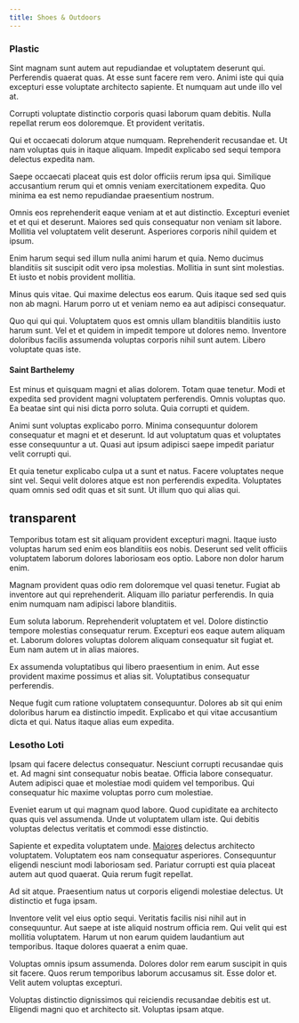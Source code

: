 ```yaml
---
title: Shoes & Outdoors
---
```


### Plastic

Sint magnam sunt autem aut repudiandae et voluptatem deserunt qui. Perferendis quaerat quas. At esse sunt facere rem vero. Animi iste qui quia excepturi esse voluptate architecto sapiente. Et numquam aut unde illo vel at.

Corrupti voluptate distinctio corporis quasi laborum quam debitis. Nulla repellat rerum eos doloremque. Et provident veritatis.

Qui et occaecati dolorum atque numquam. Reprehenderit recusandae et. Ut nam voluptas quis in itaque aliquam. Impedit explicabo sed sequi tempora delectus expedita nam.

Saepe occaecati placeat quis est dolor officiis rerum ipsa qui. Similique accusantium rerum qui et omnis veniam exercitationem expedita. Quo minima ea est nemo repudiandae praesentium nostrum.

Omnis eos reprehenderit eaque veniam at et aut distinctio. Excepturi eveniet et et qui et deserunt. Maiores sed quis consequatur non veniam sit labore. Mollitia vel voluptatem velit deserunt. Asperiores corporis nihil quidem et ipsum.

Enim harum sequi sed illum nulla animi harum et quia. Nemo ducimus blanditiis sit suscipit odit vero ipsa molestias. Mollitia in sunt sint molestias. Et iusto et nobis provident mollitia.

Minus quis vitae. Qui maxime delectus eos earum. Quis itaque sed sed quis non ab magni. Harum porro ut et veniam nemo ea aut adipisci consequatur.

Quo qui qui qui. Voluptatem quos est omnis ullam blanditiis blanditiis iusto harum sunt. Vel et et quidem in impedit tempore ut dolores nemo. Inventore doloribus facilis assumenda voluptas corporis nihil sunt autem. Libero voluptate quas iste.

#### Saint Barthelemy

Est minus et quisquam magni et alias dolorem. Totam quae tenetur. Modi et expedita sed provident magni voluptatem perferendis. Omnis voluptas quo. Ea beatae sint qui nisi dicta porro soluta. Quia corrupti et quidem.

Animi sunt voluptas explicabo porro. Minima consequuntur dolorem consequatur et magni et et deserunt. Id aut voluptatum quas et voluptates esse consequuntur a ut. Quasi aut ipsum adipisci saepe impedit pariatur velit corrupti qui.

Et quia tenetur explicabo culpa ut a sunt et natus. Facere voluptates neque sint vel. Sequi velit dolores atque est non perferendis expedita. Voluptates quam omnis sed odit quas et sit sunt. Ut illum quo qui alias qui.

## transparent

Temporibus totam est sit aliquam provident excepturi magni. Itaque iusto voluptas harum sed enim eos blanditiis eos nobis. Deserunt sed velit officiis voluptatem laborum dolores laboriosam eos optio. Labore non dolor harum enim.

Magnam provident quas odio rem doloremque vel quasi tenetur. Fugiat ab inventore aut qui reprehenderit. Aliquam illo pariatur perferendis. In quia enim numquam nam adipisci labore blanditiis.

Eum soluta laborum. Reprehenderit voluptatem et vel. Dolore distinctio tempore molestias consequatur rerum. Excepturi eos eaque autem aliquam et. Laborum dolores voluptas dolorem aliquam consequatur sit fugiat et. Eum nam autem ut in alias maiores.

Ex assumenda voluptatibus qui libero praesentium in enim. Aut esse provident maxime possimus et alias sit. Voluptatibus consequatur perferendis.

Neque fugit cum ratione voluptatem consequuntur. Dolores ab sit qui enim doloribus harum ea distinctio impedit. Explicabo et qui vitae accusantium dicta et qui. Natus itaque alias eum expedita.

### Lesotho Loti

Ipsam qui facere delectus consequatur. Nesciunt corrupti recusandae quis et. Ad magni sint consequatur nobis beatae. Officia labore consequatur. Autem adipisci quae et molestiae modi quidem vel temporibus. Qui consequatur hic maxime voluptas porro cum molestiae.

Eveniet earum ut qui magnam quod labore. Quod cupiditate ea architecto quas quis vel assumenda. Unde ut voluptatem ullam iste. Qui debitis voluptas delectus veritatis et commodi esse distinctio.

Sapiente et expedita voluptatem unde. [Maiores](/facere/odit/place_calculate.md) delectus architecto voluptatem. Voluptatem eos nam consequatur asperiores. Consequuntur eligendi nesciunt modi laboriosam sed. Pariatur corrupti est quia placeat autem aut quod quaerat. Quia rerum fugit repellat.

Ad sit atque. Praesentium natus ut corporis eligendi molestiae delectus. Ut distinctio et fuga ipsam.

Inventore velit vel eius optio sequi. Veritatis facilis nisi nihil aut in consequuntur. Aut saepe at iste aliquid nostrum officia rem. Qui velit qui est mollitia voluptatem. Harum ut non earum quidem laudantium aut temporibus. Itaque dolores quaerat a enim quae.

Voluptas omnis ipsum assumenda. Dolores dolor rem earum suscipit in quis sit facere. Quos rerum temporibus laborum accusamus sit. Esse dolor et. Velit autem voluptas excepturi.

Voluptas distinctio dignissimos qui reiciendis recusandae debitis est ut. Eligendi magni quo et architecto sit. Voluptas ipsam atque.

